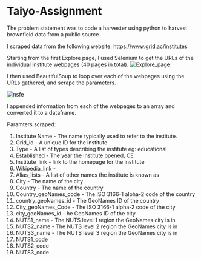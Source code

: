 # Taiyo-Assignment

The problem statement was to code a harvester using python to harvest brownfield data from a public source.

I scraped data from the following website:
https://www.grid.ac/institutes

Starting from the first Explore page, I used Selenium to get the URLs of the individual institute webpages (40 pages in total).
![Explore_page](https://user-images.githubusercontent.com/37187598/126042396-d08f3cd3-5ef3-4bac-b961-c2572770dca7.PNG)

I then used BeautifulSoup to loop over each of the webpages using the URLs gathered, and scrape the parameters.

![nsfe](https://user-images.githubusercontent.com/37187598/126042513-c24199f3-6bda-4e83-9127-734d5341e65f.PNG)

 I appended information from each of the webpages to an array and converted it to a dataframe. 
 
 Paramters scraped:
 
1) Institute Name - The name typically used to refer to the institute.
2) Grid_id - A unique ID for the institute
3) Type -	A list of types describing the institute eg: educational
4) Established - The year the institute opened, CE
5) Institute_link - link to the homepage for the institute
6) Wikipedia_link - 
7) Alias_lists -	A list of other names the institute is known as
8) City	- The name of the city
9) Country	- The name of the country
10) Country_geoNames_code	- The ISO 3166-1 alpha-2 code of the country
11) country_geoNames_id	-	The GeoNames ID of the country
12) City_geoNames_Code	- The ISO 3166-1 alpha-2 code of the city
13) city_geoNames_id - he GeoNames ID of the city
14) NUTS1_name - 	The NUTS level 1 region the GeoNames city is in
15) NUTS2_name - 	The NUTS level 2 region the GeoNames city is in
16) NUTS3_name - 	The NUTS level 3 region the GeoNames city is in
17) NUTS1_code
18) NUTS2_code
19) NUTS3_code









